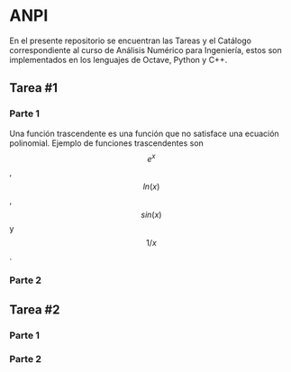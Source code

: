# ANPI
En el presente repositorio se encuentran las Tareas y el Catálogo correspondiente al curso de Análisis Numérico para Ingeniería, estos son implementados en los lenguajes de Octave, Python y C++.

## Tarea #1
### Parte 1
Una función trascendente es una función que no satisface una ecuación polinomial. Ejemplo de funciones trascendentes son $$e^x$$, $$ln(x)$$, $$sin(x)$$ y $$1/x$$.
### Parte 2

## Tarea #2

### Parte 1

### Parte 2